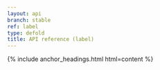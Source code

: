 ```yaml
---
layout: api
branch: stable
ref: label
type: defold
title: API reference (label)
---
```

{% include anchor_headings.html html=content %}